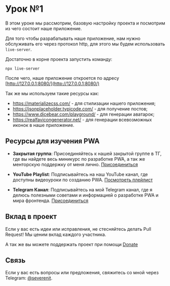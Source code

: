 # Урок №1

В этом уроке мы рассмотрим, базовую настройку проекта и посмотрим из чего состоит наше приложение.

Для того чтобы разрабатывать наше приложение, нам нужно обслуживать его через протокол http, для этого мы будем использовать `live-server`.

Достаточно в корне проекта запустить команду:

```shell
npx live-server
```

После чего, наше приложение откроется по адресу [http://127.0.0.1:8080/](http://127.0.0.1:8080/)

Так же мы используем такие ресурсы как:

- https://materializecss.com/ - для стилизации нашего приложения;
- https://jsonplaceholder.typicode.com/ - для получение постов;
- https://www.dicebear.com/playground/ - для генерации аватарок;
- https://realfavicongenerator.net/ - для генерации всевозможных иконок в наше приложение.

## Ресурсы для изучения PWA

- **Закрытая группа**: Присоединяйтесь к нашей закрытой группе в ТГ, где вы найдете весь миникурс по разработке PWA, а так же менторскую поддержку от меня лично. [Присоединиться](https://paywall.pw/zarmarathon)

- **YouTube Playlist**: Подписывайтесь на наш YouTube канал, где доступны видеоуроки по созданию PWA. [Посмотреть плейлист](https://youtube.com/playlist?list=PLsa30Mv10y2KB4kXrMvhpgYcNsxix7VBD&si=GTkxhBZK1OoXWTEh)

- **Telegram Канал**: Подписывайтесь на мой Telegram канал, где я делюсь полезными советами и информацией о разработке PWA и мира фронтенда. [Присоединиться](https://t.me/zarzakharov)

## Вклад в проект

Если у вас есть идеи или исправления, не стесняйтесь делать Pull Request! Мы ценим вклад каждого участника.

А так же вы можете поддержать проект при помощи [Donate](https://www.donationalerts.com/r/severenit)

## Связь

Если у вас есть вопросы или предложения, свяжитесь со мной через Telegram: [@severenit](https://t.me/severenit).
